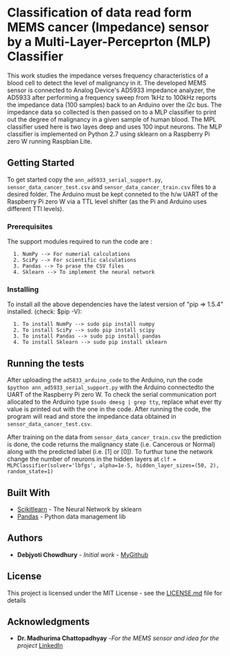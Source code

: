 # Classification of data read form MEMS cancer (Impedance) sensor by a Multi-Layer-Perceprton (MLP) Classifier 

This work studies the impedance verses frequency characteristics of a blood cell to detect the level of malignancy in it. The developed MEMS sensor is connected to Analog Device's AD5933 impedance analyzer, the AD5933 after performing a frequency sweep from 1kHz to 100kHz reports the impedance data (100 samples) back to an Arduino over the i2c bus. The impedance data so collected is then passed on to a MLP classifier to print out the degree of malignancy in a given sample of human blood. The MPL classifier used here is two layes deep and uses 100 input neurons. The MLP classifier is implemented on Python 2.7 using sklearn on a Raspberry Pi zero W running Raspbian Lite.   

## Getting Started

To get started copy the `ann_ad5933_serial_support.py`, `sensor_data_cancer_test.csv` and `sensor_data_cancer_train.csv` files to a desired folder. The Arduino must be kept conneted to the h/w UART of the Raspberry Pi zero W via a TTL level shifter (as the Pi and Arduino uses different TTl levels).

### Prerequisites

The support modules required to run the code are :
     
      1. NumPy --> For numerial calculations
      2. SciPy --> For scientific calculations  
      3. Pandas --> To prase the CSV files
      4. Sklearn --> To implement the neural network

### Installing

To install all the above dependencies have the latest version of "pip => 1.5.4" installed. (check: $pip -V):

      1. To install NumPy --> sudo pip install numpy
      2. To install SciPy --> sudo pip install scipy
      3. To install Pandas --> sudo pip install pandas
      4. To install Sklearn --> sudo pip install sklearn

## Running the tests

After uploading the `ad5833_arduino_code` to the Arduino, run the code `$python ann_ad5933_serial_support.py` with the Arduino connectedto the UART of the Raspberry Pi zero W. To check the serial communication port allocated to the Arduino type 
`$sudo dmesg | grep tty`, replace what ever tty value is printed out with the one in the code. After running the code, the program will read and store the impedance data obtained in `sensor_data_cancer_test.csv`.   

After training on the data from `sensor_data_cancer_train.csv` the prediction is done, the code returns the malignancy state (i.e. Cancerous or Normal) along with the predicted label (i.e. [1] or [0]). To furthur tune the network change the number of neurons in the hidden layers at `clf = MLPClassifier(solver='lbfgs', alpha=1e-5, hidden_layer_sizes=(50, 2), random_state=1)`


## Built With

* [Scikitlearn](http://scikit-learn.org/) - The Neural Network by sklearn 
* [Pandas](https://pandas.pydata.org/) - Python data management lib

## Authors

* **Debjyoti Chowdhury** - *Initial work* - [MyGithub](https://github.com/debjyotiC)

## License

This project is licensed under the MIT License - see the [LICENSE.md](LICENSE.md) file for details

## Acknowledgments

* **Dr. Madhurima Chattopadhyay** -*For the MEMS sensor and idea for the project* [LinkedIn](https://www.linkedin.com/in/dr-madhurima-chattopadhyay-1a62294a/)
